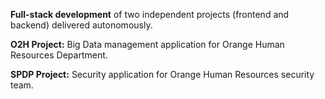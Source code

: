 **Full-stack development** of two independent projects (frontend and backend) delivered autonomously.

**O2H Project:** Big Data management application for Orange Human Resources Department.

**SPDP Project:** Security application for Orange Human Resources security team.
